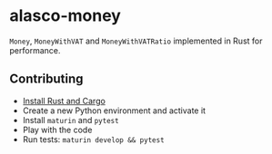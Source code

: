 # alasco-money

`Money`, `MoneyWithVAT` and `MoneyWithVATRatio` implemented in Rust for performance.

## Contributing

- [Install Rust and Cargo](https://doc.rust-lang.org/cargo/getting-started/installation.html)
- Create a new Python environment and activate it
- Install `maturin` and `pytest`
- Play with the code
- Run tests: `maturin develop && pytest`
